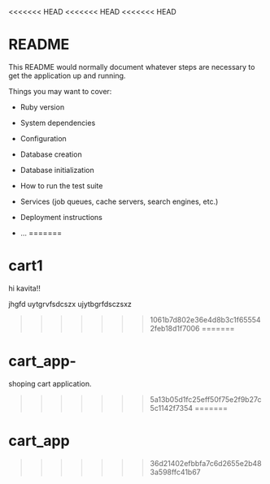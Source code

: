 <<<<<<< HEAD
<<<<<<< HEAD
<<<<<<< HEAD
# README

This README would normally document whatever steps are necessary to get the
application up and running.

Things you may want to cover:

* Ruby version

* System dependencies

* Configuration

* Database creation

* Database initialization

* How to run the test suite

* Services (job queues, cache servers, search engines, etc.)

* Deployment instructions

* ...
=======
# cart1


hi kavita!!

jhgfd uytgrvfsdcszx ujytbgrfdsczsxz
>>>>>>> 1061b7d802e36e4d8b3c1f655542feb18d1f7006
=======
# cart_app-
shoping cart application.
>>>>>>> 5a13b05d1fc25eff50f75e2f9b27c5c1142f7354
=======
# cart_app
>>>>>>> 36d21402efbbfa7c6d2655e2b483a598ffc41b67
